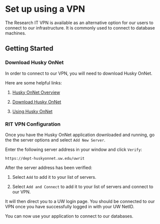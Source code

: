 # Set up using a VPN

The Research IT VPN is available as an alternative option for our users to connect to our infrastructure. It is commonly used to connect to database machines.

## Getting Started

### Download Husky OnNet

In order to connect to our VPN, you will need to download Husky OnNet.

Here are some helpful links:

1. <a href="https://itconnect.uw.edu/connect/uw-networks/about-husky-onnet/" target="_blank">Husky OnNet Overview</a>

2. <a href="https://itconnect.uw.edu/connect/uw-networks/about-husky-onnet/use-husky-onnet/terms-conditions/" target="_blank">Download Husky OnNet</a>

3. <a href="https://itconnect.uw.edu/connect/uw-networks/about-husky-onnet/use-husky-onnet/" target="_blank">Using Husky OnNet</a>

### RIT VPN Configuration

Once you have the Husky OnNet application downloaded and running, go the the server options and select `Add New Server`.

Enter the following server address in your window and click `Verify`:

    https://dept-huskyonnet.uw.edu/uwrit

After the server address has been verified:

1. Select `Add` to add it to your list of servers.

2. Select `Add and Connect` to add it to your list of servers and connect to our VPN.

It will then direct you to a UW login page. You should be connected to our VPN once you have successfully logged in with your UW NetID.

You can now use your application to connect to our databases.